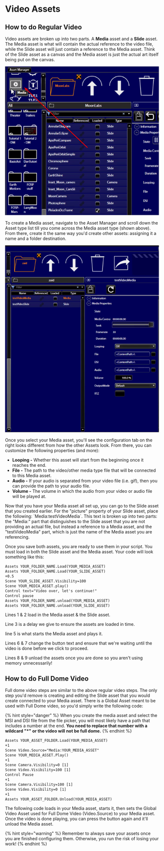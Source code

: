 # Video Assets

## How to do Regular Video

Video assets are broken up into two parts. A **Media** asset and a **Slide** asset. The Media asset is what will contain the actual reference to the video file, while the Slide asset will just contain a reference to the Media asset. Think of the Slide asset as a canvas and the Media asset is just the actual art itself being put on the canvas.&#x20;

![Media asset](<../.gitbook/assets/image (16).png>)

To create a Media asset, navigate to the Asset Manager and scroll down the Asset type list till you come across the Media asset type (shown above). From there, create it the same way you'd create other assets: assigning it a name and a folder destination.&#x20;

![Media asset configuration tab](<../.gitbook/assets/image (15).png>)

Once you select your Media asset, you'll see the configuration tab on the right looks different from how the other Assets look. From there, you can customize the following properties (and more):

* **Looping -** Whether this asset will start from the beginning once it reaches the end.
* **File -** The path to the video/other media type file that will be connected to this Media asset.
* **Audio -** If your audio is separated from your video file (i.e. gif), then you can provide the path to your audio file.
* **Volume -** The volume in which the audio from your video or audio file will be played at.

Now that you have your Media asset all set up, you can go to the Slide asset that you created earlier. For the "picture" property of your Slide asset, place the following: \`Media:testVideoMedia\`. This text is broken up into two parts:  the "Media:" part that distinguishes to the Slide asset that you are not providing an actual file, but instead a reference to a Media asset, and the "testVideoMedia" part, which is just the name of the Media asset you are referencing.

Once you save both assets, you are ready to use them in your script. You must load in both the Slide asset and the Media asset. Your code will look something like this:

```
Assets YOUR_FOLDER_NAME.Load(YOUR_MEDIA_ASSET) 
Assets YOUR_FOLDER_NAME.Load(YOUR_SLIDE_ASSET) 
+0.5
Scene YOUR_SLIDE_ASSET.Visibility=100 
Scene YOUR_MEDIA_ASSET.play()
Control text="Video over, let's continue!"
Control pause
Assets YOUR_FOLDER_NAME.unload(YOUR_MEDIA_ASSET) 
Assets YOUR_FOLDER_NAME.unload(YOUR_SLIDE_ASSET)
```

Lines 1 & 2 load in the Media asset & the Slide asset.&#x20;

Line 3 is a delay we give to ensure the assets are loaded in time.&#x20;

line 5 is what starts the Media asset and plays it.&#x20;

Lines 6 & 7 change the button text and ensure that we're waiting until the video is done before we click to proceed.

Lines 8 & 9 unload the assets once you are done so you aren't using memory unnecessarily!

## How to do Full Dome Video

Full dome video steps are similar to the above regular video steps. The only step you'd remove is creating and editing the Slide asset that you would create connected to your Media asset. There is a Global Asset meant to be used with Full Dome video, so you'd simply write the following code:

{% hint style="danger" %}
When you create the media asset and select the MSI and DSI file from the file picker, you will most likely have a path that includes a number at the end. **You need to replace that number with a wildcard "\*" or the video will not be full dome.**
{% endhint %}

```
Assets YOUR_ASSET_FOLDER.Load(YOUR_MEDIA_ASSET)
+1
Scene Video.Source="Media:YOUR_MEDIA_ASSET"
Scene YOUR_MEDIA_ASSET.Play()
+1
Scene Camera.Visibility=0 [1]
Scene Video.Visibility=100 [1]
Control Pause
+1
Scene Camera.Visibility=100 [1]
Scene Video.Visibility=0 [1]
+1
Assets YOUR_ASSET_FOLDER.Unload(YOUR_MEDIA_ASSET)
```

The following code loads in your Media asset, starts it, then sets the Global Video Asset used for Full Dome Video (Video.Source) to your Media asset. Once the video is done playing, you can press the button again and it'll unload the Media asset.&#x20;

{% hint style="warning" %}
Remember to always save your assets once you are finished configuring them. Otherwise, you run the risk of losing your work!
{% endhint %}
